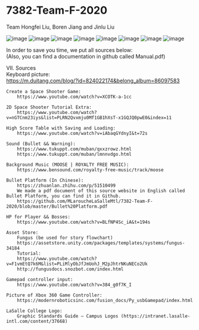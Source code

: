 # 7382-Team-F-2020
Team Hongfei Liu, Boren Jiang and Jinlu Liu

![image](https://github.com/MLaroucheLaSalleMtl/7382-Team-F-2020/blob/master/Images/Manual_page-0001.jpg)
![image](https://github.com/MLaroucheLaSalleMtl/7382-Team-F-2020/blob/master/Images/Manual_page-0002.jpg)
![image](https://github.com/MLaroucheLaSalleMtl/7382-Team-F-2020/blob/master/Images/Manual_page-0003.jpg)
![image](https://github.com/MLaroucheLaSalleMtl/7382-Team-F-2020/blob/master/Images/Manual_page-0004.jpg)
![image](https://github.com/MLaroucheLaSalleMtl/7382-Team-F-2020/blob/master/Images/Manual_page-0005.jpg)
![image](https://github.com/MLaroucheLaSalleMtl/7382-Team-F-2020/blob/master/Images/Manual_page-0006.jpg)
![image](https://github.com/MLaroucheLaSalleMtl/7382-Team-F-2020/blob/master/Images/Manual_page-0007.jpg)
![image](https://github.com/MLaroucheLaSalleMtl/7382-Team-F-2020/blob/master/Images/Manual_page-0008.jpg)

In order to save you time, we put all sources below:  
(Also, you can find a documentation in github called Manual.pdf)  

VII. Sources  
	Keyboard picture:  
    		https://m.duitang.com/blog/?id=824022174&belong_album=86097583  
      
	Create a Space Shooter Game:  
		https://www.youtube.com/watch?v=XCOTK-a-1cc  
		  
	2D Space Shooter Tutorial Extra:  
		https://www.youtube.com/watch?v=nGTCnm23iys&list=PLRN2Qvxmju0Mf1GB1hXsT-x1GQJQ0pwE0&index=11  
		  
	High Score Table with Saving and Loading:  
		https://www.youtube.com/watch?v=iAbaqGYdnyI&t=72s  
		  
	Sound (Bullet && Warning):  
		https://www.tukuppt.com/muban/qxxzrowz.html  
		https://www.tukuppt.com/muban/lmnnvdgo.html  
		  
	Background Music (MOOSE | ROYALTY FREE MUSIC):  
		https://www.bensound.com/royalty-free-music/track/moose  
		  
	Bullet Platform (In Chinese):  
		https://zhuanlan.zhihu.com/p/51510499  
		We made a pdf document of this source website in English called Bullet Platform, you can find it in Github.  
		https://github.com/MLaroucheLaSalleMtl/7382-Team-F-2020/blob/master/Bullet%20Platform.pdf  
		  
	HP for Player && Bosses:  
		https://www.youtube.com/watch?v=BLfNP4Sc_iA&t=194s  
		  
	Asset Store:  
		Fungus (be used for story flowchart)  
		https://assetstore.unity.com/packages/templates/systems/fungus-34184  
		Tutorial:   
		https://www.youtube.com/watch?v=F1vmEtQ7k6M&list=PLiMlyObJfJmUohJ_M2pJhtrNKuNECo2Uk  
		http://fungusdocs.snozbot.com/index.html  
		  
	Gamepad controller input:  
		https://www.youtube.com/watch?v=384_g0f7K_I 
		  
	Picture of Xbox 360 Game Controller:   
		https://modernroboticsinc.com/fusion_docs/Py_usbGamepad/index.html  
		  
	LaSalle College Logo:  
		Graphic Standards Guide – Campus Logos (https://intranet.lasalle-intl.com/content/37668)  

